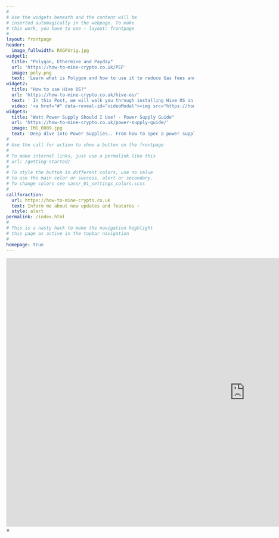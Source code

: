 ```yaml
---
#
# Use the widgets beneath and the content will be
# inserted automagically in the webpage. To make
# this work, you have to use › layout: frontpage
#
layout: frontpage
header:
  image_fullwidth: RXGPUrig.jpg
widget1:
  title: "Polygon, Ethermine and Payday"
  url: 'https://how-to-mine-crypto.co.uk/PEP'
  image: poly.png
  text: 'Learn what is Polygon and how to use it to reduce Gas fees and get more £/€/$ when it comes to taking profit.'
widget2:
  title: "How to use Hive OS?"
  url: 'https://how-to-mine-crypto.co.uk/hive-os/'
  text: ' In this Post, we will walk you through installing Hive OS on a GPU rig, setting it up, and launching it. Besides, we will make a small overview of the rich functionality of Hive OS that allows us to easily manage both a huge and a small number of our ASICs or GPU rigs, or even single devices.'
  video: '<a href="#" data-reveal-id="videoModal"><img src="https://how-to-mine-crypto.co.uk/images/hiveos-logo.png" width="302" height="182" alt=""/></a>'
widget3:
  title: "Watt Power Supply Should I Use? - Power Supply Guide"
  url: 'https://how-to-mine-crypto.co.uk/power-supply-guide/'
  image: IMG_0009.jpg
  text: 'Deep dive into Power Supplies.. From how to spec a power supply for your rig and what to buy!'
#
# Use the call for action to show a button on the frontpage
#
# To make internal links, just use a permalink like this
# url: /getting-started/
#
# To style the button in different colors, use no value
# to use the main color or success, alert or secondary.
# To change colors see sass/_01_settings_colors.scss
#
callforaction:
  url: https://how-to-mine-crypto.co.uk
  text: Inform me about new updates and features ›
  style: alert
permalink: /index.html
#
# This is a nasty hack to make the navigation highlight
# this page as active in the topbar navigation
#
homepage: true
---
```


<div id="videoModal" class="reveal-modal large" data-reveal="">
  <div class="flex-video widescreen vimeo" style="display: block;">
    <iframe width="1280" height="720" src="https://www.youtube.com/watch?v=GcBWdyCB-94" frameborder="0" allowfullscreen></iframe>
  </div>
  <a class="close-reveal-modal">&#215;</a>
</div>
